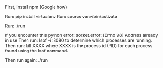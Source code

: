 First, install npm (Google how)

Run: pip install virtualenv
Run: source venv/bin/activate

Run: ./run

If you encounter this python error: socket.error: [Errno 98] Address already in use
Then run: lsof -i :8080
to determine which processes are running.
Then run: kill XXXX
where XXXX is the process id (PID) for each process found using the lsof command.

Then run again: ./run
